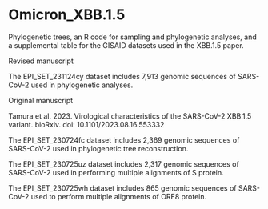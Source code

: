 # Omicron_XBB.1.5

Phylogenetic trees, an R code for sampling and phylogenetic analyses, and a supplemental table for the GISAID datasets used in the XBB.1.5 paper.

Revised manuscript

The EPI_SET_231124cy dataset includes 7,913 genomic sequences of SARS-CoV-2 used in phylogenetic analyses.

Original manuscript

Tamura et al. 2023. Virological characteristics of the SARS-CoV-2 XBB.1.5 variant. bioRxiv. doi: 10.1101/2023.08.16.553332

The EPI_SET_230724fc dataset includes 2,369 genomic sequences of SARS-CoV-2 used in phylogenetic tree reconstruction.

The EPI_SET_230725uz dataset includes 2,317 genomic sequences of SARS-CoV-2 used in performing multiple alignments of S protein.

The EPI_SET_230725wh dataset includes 865 genomic sequences of SARS-CoV-2 used to perform multiple alignments of ORF8 protein.
